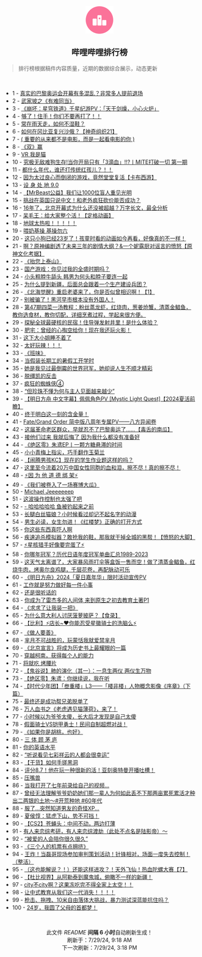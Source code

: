 <div align="center">
    <img src="./assets/icon_rank.png" alt="logo" />
    <h2>哔哩哔哩排行榜</h>
</div>

> 排行榜根据稿件内容质量，近期的数据综合展示，动态更新

<br />

<ul><li><span>1 - <a href=https://www.bilibili.com/BV1kW42197Rz>真实的巴黎奥运会开幕有多混乱？非常多人提前退场</a></span></li><li><span>2 - <a href=https://www.bilibili.com/BV1AE421w7wr>武家坡之《有难同当》</a></span></li><li><span>3 - <a href=https://www.bilibili.com/BV1xi421a7mg>《崩坏：星穹铁道》千星纪游PV：「天干剑燥，小心火炉」</a></span></li><li><span>4 - <a href=https://www.bilibili.com/BV1Wb421J7Nt>够了！住手！你们不要再打了！！</a></span></li><li><span>5 - <a href=https://www.bilibili.com/BV1ZT42167nx>常在雨天走，如何不湿鞋？</a></span></li><li><span>6 - <a href=https://www.bilibili.com/BV11Z421T7GC>如何在冈比亚复兴沙俄？【神奇组织21】</a></span></li><li><span>7 - <a href=https://www.bilibili.com/BV1Mi421a7Qu>( 重要的从来都不是电影，而是一起看电影的你 )</a></span></li><li><span>8 - <a href=https://www.bilibili.com/BV1hT42167gk>《双》赢</a></span></li><li><span>9 - <a href=https://www.bilibili.com/BV1Br421M7p9>VR 我是猫</a></span></li><li><span>10 - <a href=https://www.bilibili.com/BV1VU411S7Sy>究极无敌难狗生存!当你开局只有「3滴血」!!?丨MITE打破一切 第一期</a></span></li><li><span>11 - <a href=https://www.bilibili.com/BV1bS42197eR>都什么年代，谁还打传统红孩儿？！！</a></span></li><li><span>12 - <a href=https://www.bilibili.com/BV1ME4m1d7PQ>因为太过良心而倒闭的游戏，竟然堂堂复活【卡布西游】</a></span></li><li><span>13 - <a href=https://www.bilibili.com/BV13z421i7fW>设 身 处 地 9.0</a></span></li><li><span>14 - <a href=https://www.bilibili.com/BV1Ex4y147Gq>【MrBeast公益】我们让1000位盲人重见光明</a></span></li><li><span>15 - <a href=https://www.bilibili.com/BV1Ax4y147id>挑战在英国只说中文！和老外疯狂砍价能否成功？</a></span></li><li><span>16 - <a href=https://www.bilibili.com/BV1DE4m1R7bj>16年了，北京开幕式为什么还没被超越？万字长文，最全分析</a></span></li><li><span>17 - <a href=https://www.bilibili.com/BV1gW42197n7>呆毛王：给大家整个活！【定格动画】</a></span></li><li><span>18 - <a href=https://www.bilibili.com/BV1cm42137aZ>地球太热啦！！！！！</a></span></li><li><span>19 - <a href=https://www.bilibili.com/BV1pw4m1k7eG>喂奶基操 基操勿六</a></span></li><li><span>20 - <a href=https://www.bilibili.com/BV1Ef421i7nU>这只小狗已经23岁了！孩童时看的动画如今再看，好像真的不一样！</a></span></li><li><span>21 - <a href=https://www.bilibili.com/BV1Rm421g7su>啊？原神编剧透了未来三年的剧情大纲？&一个妮露厨对谣言的愤怒【原神文化考据】</a></span></li><li><span>22 - <a href=https://www.bilibili.com/BV1tz421i7zb>《抬您上泰山》</a></span></li><li><span>23 - <a href=https://www.bilibili.com/BV1qE421w7wX>国产游戏：你见过我的全盛时期吗？</a></span></li><li><span>24 - <a href=https://www.bilibili.com/BV1br421K73B>小头粗脖牛舔头 韩男为何头和脖子要连一起</a></span></li><li><span>25 - <a href=https://www.bilibili.com/BV1C4421Z7qZ>为什么提到新疆，后面总会跟着一个生产建设兵团？</a></span></li><li><span>26 - <a href=https://www.bilibili.com/BV1Fz421i7bR>《北海觉醒》重启老婆来了，你是否似曾相识啊！【1】</a></span></li><li><span>27 - <a href=https://www.bilibili.com/BV1sr421M78i>别被骗了！黑河早市根本没有外国人！</a></span></li><li><span>28 - <a href=https://www.bilibili.com/BV1JE4m1d7Nw>第47期四菜一汤教程：粉丝蒸龙虾，红烧肉，葱姜炝蟹，清蒸金鲳鱼，教你选食材，教你切配，详细烹煮过程，学起来很方便。</a></span></li><li><span>29 - <a href=https://www.bilibili.com/BV1HE4m1R75t>探秘全球最硬核的民宿！住导弹发射井里！是什么体验？</a></span></li><li><span>30 - <a href=https://www.bilibili.com/BV1dw4m1r7it>肥宅：曾经的心掏空给你！现在我还玩火影！</a></span></li><li><span>31 - <a href=https://www.bilibili.com/BV1KE4m197NP>这下大小姐睡不着了</a></span></li><li><span>32 - <a href=https://www.bilibili.com/BV1Wn4y1f7Nx>太好玩辣！！！</a></span></li><li><span>33 - <a href=https://www.bilibili.com/BV1dZ421N7mS>《班味》</a></span></li><li><span>34 - <a href=https://www.bilibili.com/BV1yH4y1c7U4>当假装长期工的暑假工开学时</a></span></li><li><span>35 - <a href=https://www.bilibili.com/BV1nU411S7S6>她是我见过最倒霉的世界冠军，她却说人生不顺才精彩</a></span></li><li><span>36 - <a href=https://www.bilibili.com/BV1Hn4y1f79X>脱缰凯的反击</a></span></li><li><span>37 - <a href=https://www.bilibili.com/BV154421S7zJ>疯狂的蜘蛛侠④</a></span></li><li><span>38 - <a href=https://www.bilibili.com/BV1eT421678p>“但珍珠不懂为何与主人见面越来越少”</a></span></li><li><span>39 - <a href=https://www.bilibili.com/BV1Sf421q7dN>【明日方舟 中文字幕】佩佩角色PV [Mystic Light Quest]【2024夏活前瞻】</a></span></li><li><span>40 - <a href=https://www.bilibili.com/BV1Lr421K7Wy>终于明白这一刻的含金量！</a></span></li><li><span>41 - <a href=https://www.bilibili.com/BV1Gf421B7EG>Fate/Grand Order 简中版八周年专属PV——八方异闻卷</a></span></li><li><span>42 - <a href=https://www.bilibili.com/BV1Yz421B71Q>这届革命老区群众，早就忍不了巴黎奥运了......【毒舌的南瓜】</a></span></li><li><span>43 - <a href=https://www.bilibili.com/BV1Ez421B7PH>接他们过来 我就后悔了 因为我什么都没有准备好</a></span></li><li><span>44 - <a href=https://www.bilibili.com/BV1Zf421q7Ro>《绝区零》朱鸢EP丨一颗方糖悬滞的时间</a></span></li><li><span>45 - <a href=https://www.bilibili.com/BV1Nx4y1s727>小小青梅上指尖，巧手翻作玉菊兰</a></span></li><li><span>46 - <a href=https://www.bilibili.com/BV1Pf421i7uE>【闹腾男孩KC】现在的学生作业题这样的吗？</a></span></li><li><span>47 - <a href=https://www.bilibili.com/BV1uz421i7Xf>这里至今流着20万中国女性同胞的血和泪，擦不尽！真的擦不尽！</a></span></li><li><span>48 - <a href=https://www.bilibili.com/BV1cW42197MR>⚡因 为 他 道 德 绑 架⚡</a></span></li><li><span>49 - <a href=https://www.bilibili.com/BV124421U7RT>《我们被卷入了一场赛博大瓜》</a></span></li><li><span>50 - <a href=https://www.bilibili.com/BV1Yi421a7r8>Michael Jeeeeeeep</a></span></li><li><span>51 - <a href=https://www.bilibili.com/BV1dZ421T7vQ>这波操作控制也太强了吧</a></span></li><li><span>52 - <a href=https://www.bilibili.com/BV132421Z7ci>- 哈哈哈哈哈 鱼被钓起来之前</a></span></li><li><span>53 - <a href=https://www.bilibili.com/BV1YS411w7JC>长腿白丝猫娘？小时候看过却记不起名字的动漫</a></span></li><li><span>54 - <a href=https://www.bilibili.com/BV1RM4m127pd>男生必读，女生勿进！《红楼梦》正确的打开方式</a></span></li><li><span>55 - <a href=https://www.bilibili.com/BV14E4m1d78E>你这些东西真吓人啊</a></span></li><li><span>56 - <a href=https://www.bilibili.com/BV1SM4m1y7zw>疾速追杀模拟器？敢抢我的鞋，那我就干掉全城的黑帮！【愤怒的大脚】</a></span></li><li><span>57 - <a href=https://www.bilibili.com/BV1Zw4m1r7xt>⚡星核猎手好像要完蛋了⚡</a></span></li><li><span>58 - <a href=https://www.bilibili.com/BV1V4421f7DR>你哪年冠军？历代日语年度冠军单曲汇总1989-2023</a></span></li><li><span>59 - <a href=https://www.bilibili.com/BV11S421X7Nb>这天气太离谱了，大家暴风雨打伞等盒饭一售而空！做了清蒸金鲳鱼，红烧牛肉，烤奥尔良鸡腿，千层花卷，再配脉动可乐</a></span></li><li><span>60 - <a href=https://www.bilibili.com/BV1t1421t7Pv>《明日方舟》2024「夏日嘉年华」限时活动宣传PV</a></span></li><li><span>61 - <a href=https://www.bilibili.com/BV1JZ421N7AF>工作就是努力做好每一件小事</a></span></li><li><span>62 - <a href=https://www.bilibili.com/BV1mZ421T7rd>还是很听话的</a></span></li><li><span>63 - <a href=https://www.bilibili.com/BV1Fm42137eH>你成为了雷杰多的人间体 来到原生之初去教育土著P1</a></span></li><li><span>64 - <a href=https://www.bilibili.com/BV1ei421h7A9>《求求了让我装一把》</a></span></li><li><span>65 - <a href=https://www.bilibili.com/BV1b142187cU>为什么意大利人讨厌菠萝披萨？【食录】</a></span></li><li><span>66 - <a href=https://www.bilibili.com/BV1ey411i7YB>【比利】⚡店长~❤️你能忍受星徽骑士的洗脑么⚡</a></span></li><li><span>67 - <a href=https://www.bilibili.com/BV16y411i7eQ>《做人要善》</a></span></li><li><span>68 - <a href=https://www.bilibili.com/BV16b421J7Y8>芈月不可战胜的，玩蒙恬我就爱禁芈月</a></span></li><li><span>69 - <a href=https://www.bilibili.com/BV1Ci421h7w7>《北京宣言》将成为历史书上最耀眼的一篇</a></span></li><li><span>70 - <a href=https://www.bilibili.com/BV1wy411q7gg>穿越柯南，获得每个人的能力</a></span></li><li><span>71 - <a href=https://www.bilibili.com/BV1Gf421B7oR>将就吃 烤腰片</a></span></li><li><span>72 - <a href=https://www.bilibili.com/BV1Pf421B77b>【鬼谷说】肺的演化（其一）：一息生两仪 两仪生万物</a></span></li><li><span>73 - <a href=https://www.bilibili.com/BV1Rb421E7uu>【绝区零】朱鸢：你继续说，我在听</a></span></li><li><span>74 - <a href=https://www.bilibili.com/BV1GS42197cB>【时代少年团】「叁重楼」L3——「楼非楼」人物概念影像《序章》（下篇）</a></span></li><li><span>75 - <a href=https://www.bilibili.com/BV1tx4y1s741>最终还是成功帮兄弟脱单了</a></span></li><li><span>76 - <a href=https://www.bilibili.com/BV15M4m117ky>万人血书之《老虎遇见猫薄荷》，来了！</a></span></li><li><span>77 - <a href=https://www.bilibili.com/BV1yf421v7Rj>小时候以为爷爷太傻，长大后才发现是自己太傻</a></span></li><li><span>78 - <a href=https://www.bilibili.com/BV1mf421q7q7>假面骑士VS铠甲勇士！民间自制超燃对战！</a></span></li><li><span>79 - <a href=https://www.bilibili.com/BV1wS42197wF>《如果你是胡桃，也好》</a></span></li><li><span>80 - <a href=https://www.bilibili.com/BV1bS421X7z8>三 体 顾 茅 庐</a></span></li><li><span>81 - <a href=https://www.bilibili.com/BV1dE4m1X7RG>你的英语水平</a></span></li><li><span>82 - <a href=https://www.bilibili.com/BV1mW42197A1>“听说看见七彩祥云的人都会很幸运”</a></span></li><li><span>83 - <a href=https://www.bilibili.com/BV1u1421t76D>【干货】如何手搓黑洞</a></span></li><li><span>84 - <a href=https://www.bilibili.com/BV1nx4y1s7tk>评分8.7！他在玩一种很新的活！亚刻奥特曼开播吐槽！</a></span></li><li><span>85 - <a href=https://www.bilibili.com/BV1K142187sn>压嘴兽</a></span></li><li><span>86 - <a href=https://www.bilibili.com/BV11w4m1k74a>当我打开了七年前录给自己的视频...</a></span></li><li><span>87 - <a href=https://www.bilibili.com/BV1KE421w71R>曾经无法理解爷爷奶奶她们那一辈人为何如此丢不下那两亩累死累活才种出二两银的土地～#开荒种地 #60年代</a></span></li><li><span>88 - <a href=https://www.bilibili.com/BV1Fy411q7q6>服了...突然知道男友的奇怪XP...</a></span></li><li><span>89 - <a href=https://www.bilibili.com/BV1c4421S7gB>夏侯惇：猛虎下山，势不可挡！</a></span></li><li><span>90 - <a href=https://www.bilibili.com/BV1M142187ct>【CS2】苍蝇头：中间不动，两边打薄</a></span></li><li><span>91 - <a href=https://www.bilibili.com/BV14W42197pV>有人来恋综考研，有人来恋综渡劫（此处不点名是陆影帝）～</a></span></li><li><span>92 - <a href=https://www.bilibili.com/BV1ww4m1k77m>“被爱的人会陪你很久很久”</a></span></li><li><span>93 - <a href=https://www.bilibili.com/BV1YE4m1R7Cz>《三个人的机票有点拥挤》</a></span></li><li><span>94 - <a href=https://www.bilibili.com/BV1x142187Zq>王炸！当磊哥现场参加审判策划活动！针锋相对，场面一度失去控制！（整活）</a></span></li><li><span>95 - <a href=https://www.bilibili.com/BV1hM4m117GV>（这也能解说？！）还能这样进攻？！天外飞仙！热血陀螺大赛【7】</a></span></li><li><span>96 - <a href=https://www.bilibili.com/BV1ZM4m1y7aD>【杜比视界】从阿勒泰到魔鬼城，俯瞰不一样的新疆！</a></span></li><li><span>97 - <a href=https://www.bilibili.com/BV1uE421w7uS>city不city啊？这果冻吃完不得全家上太空！！</a></span></li><li><span>98 - <a href=https://www.bilibili.com/BV1q2421Z75B>让中式教育从我们这一代消失！！！！</a></span></li><li><span>99 - <a href=https://www.bilibili.com/BV1xm42137YP>枪击、拖拽、10米自由落体大挑战，暴力测试深蓝能抗住吗？</a></span></li><li><span>100 - <a href=https://www.bilibili.com/BV12i421h7VL>24岁，我圆了父母的首都梦！</a></span></li></ul>

<br />

<p align=center>此文件 <i>README</i> <b>间隔 6 小时</b>自动刷新生成！<br>刷新于：7/29/24, 9:18 AM<br>下一次刷新：7/29/24, 3:18 PM</p>